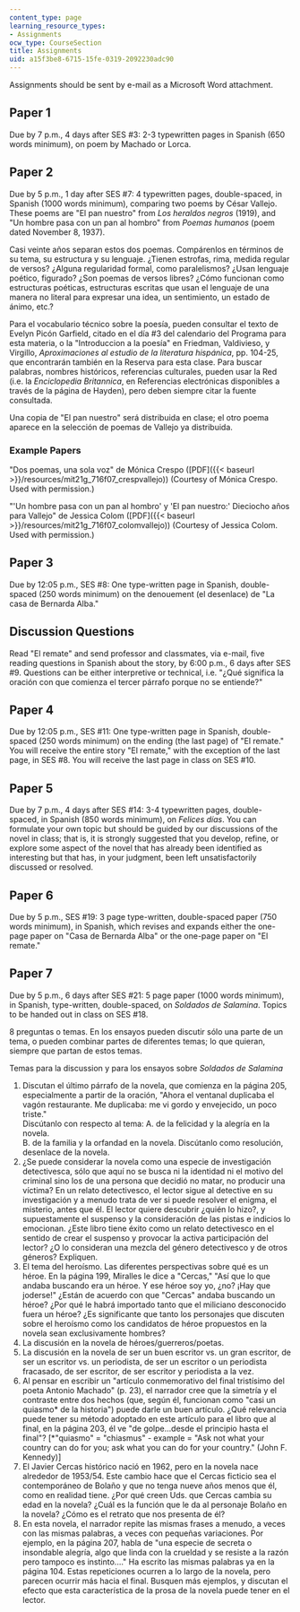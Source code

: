 ```yaml
---
content_type: page
learning_resource_types:
- Assignments
ocw_type: CourseSection
title: Assignments
uid: a15f3be8-6715-15fe-0319-2092230adc90
---
```


Assignments should be sent by e-mail as a Microsoft Word attachment.

Paper 1
-------

Due by 7 p.m., 4 days after SES #3: 2-3 typewritten pages in Spanish (650 words minimum), on poem by Machado or Lorca.

Paper 2
-------

Due by 5 p.m., 1 day after SES #7: 4 typewritten pages, double-spaced, in Spanish (1000 words minimum), comparing two poems by César Vallejo. These poems are "El pan nuestro" from _Los heraldos negros_ (1919), and "Un hombre pasa con un pan al hombro" from _Poemas humanos_ (poem dated November 8, 1937).

Casi veinte años separan estos dos poemas. Compárenlos en términos de su tema, su estructura y su lenguaje. ¿Tienen estrofas, rima, medida regular de versos? ¿Alguna regularidad formal, como paralelismos? ¿Usan lenguaje poético, figurado? ¿Son poemas de versos libres? ¿Cómo funcionan como estructuras poéticas, estructuras escritas que usan el lenguaje de una manera no literal para expresar una idea, un sentimiento, un estado de ánimo, etc.?

Para el vocabulario técnico sobre la poesía, pueden consultar el texto de Evelyn Picón Garfield, citado en el día #3 del calendario del Programa para esta materia, o la "Introduccion a la poesía" en Friedman, Valdivieso, y Virgillo, _Aproximaciones al estudio de la literatura hispánica_, pp. 104-25, que encontrarán también en la Reserva para esta clase. Para buscar palabras, nombres históricos, referencias culturales, pueden usar la Red (i.e. la _Enciclopedia Britannica_, en Referencias electrónicas disponibles a través de la página de Hayden), pero deben siempre citar la fuente consultada.

Una copia de "El pan nuestro" será distribuida en clase; el otro poema aparece en la selección de poemas de Vallejo ya distribuida.

### Example Papers

"Dos poemas, una sola voz" de Mónica Crespo ([PDF]({{< baseurl >}}/resources/mit21g_716f07_crespvallejo)) (Courtesy of Mónica Crespo. Used with permission.)

"'Un hombre pasa con un pan al hombro' y 'El pan nuestro:' Dieciocho años para Vallejo" de Jessica Colom ([PDF]({{< baseurl >}}/resources/mit21g_716f07_colomvallejo)) (Courtesy of Jessica Colom. Used with permission.)

Paper 3
-------

Due by 12:05 p.m., SES #8: One type-written page in Spanish, double-spaced (250 words minimum) on the denouement (el desenlace) de "La casa de Bernarda Alba."

Discussion Questions
--------------------

Read "El remate" and send professor and classmates, via e-mail, five reading questions in Spanish about the story, by 6:00 p.m., 6 days after SES #9. Questions can be either interpretive or technical, i.e. "¿Qué significa la oración con que comienza el tercer párrafo porque no se entiende?"

Paper 4
-------

Due by 12:05 p.m., SES #11: One type-written page in Spanish, double-spaced (250 words minimum) on the ending (the last page) of "El remate." You will receive the entire story "El remate," with the exception of the last page, in SES #8. You will receive the last page in class on SES #10.

Paper 5
-------

Due by 7 p.m., 4 days after SES #14: 3-4 typewritten pages, double-spaced, in Spanish (850 words minimum), on _Felices días_. You can formulate your own topic but should be guided by our discussions of the novel in class; that is, it is strongly suggested that you develop, refine, or explore some aspect of the novel that has already been identified as interesting but that has, in your judgment, been left unsatisfactorily discussed or resolved.

Paper 6
-------

Due by 5 p.m., SES #19: 3 page type-written, double-spaced paper (750 words minimum), in Spanish, which revises and expands either the one-page paper on "Casa de Bernarda Alba" or the one-page paper on "El remate."

Paper 7
-------

Due by 5 p.m., 6 days after SES #21: 5 page paper (1000 words minimum), in Spanish, type-written, double-spaced, on _Soldados de Salamina_. Topics to be handed out in class on SES #18.

8 preguntas o temas. En los ensayos pueden discutir sólo una parte de un tema, o pueden combinar partes de diferentes temas; lo que quieran, siempre que partan de estos temas.

Temas para la discussion y para los ensayos sobre _Soldados de Salamina_

1.  Discutan el último párrafo de la novela, que comienza en la página 205, especialmente a partir de la oración, "Ahora el ventanal duplicaba el vagón restaurante. Me duplicaba: me vi gordo y envejecido, un poco triste."  
    Discútanlo con respecto al tema: A. de la felicidad y la alegría en la novela.  
    B. de la familia y la orfandad en la novela. Discútanlo como resolución, desenlace de la novela.
2.  ¿Se puede considerar la novela como una especie de investigación detectivesca, sólo que aquí no se busca ni la identidad ni el motivo del criminal sino los de una persona que decidió no matar, no producir una víctima? En un relato detectivesco, el lector sigue al detective en su investigación y a menudo trata de ver si puede resolver el enigma, el misterio, antes que él. El lector quiere descubrir ¿quién lo hizo?, y supuestamente el suspenso y la consideración de las pistas e indicios lo emocionan. ¿Este libro tiene éxito como un relato detectivesco en el sentido de crear el suspenso y provocar la activa participación del lector? ¿O lo consideran una mezcla del género detectivesco y de otros géneros? Expliquen.
3.  El tema del heroísmo. Las diferentes perspectivas sobre qué es un héroe. En la página 199, Miralles le dice a "Cercas," "Así que lo que andaba buscando era un héroe. Y ese héroe soy yo, ¿no? ¡Hay que joderse!" ¿Están de acuerdo con que "Cercas" andaba buscando un héroe? ¿Por qué le habrá importado tanto que el miliciano desconocido fuera un héroe? ¿Es significante que tanto los personajes que discuten sobre el heroísmo como los candidatos de héroe propuestos en la novela sean exclusivamente hombres?
4.  La discusión en la novela de héroes/guerreros/poetas.
5.  La discusión en la novela de ser un buen escritor vs. un gran escritor, de ser un escritor vs. un periodista, de ser un escritor o un periodista fracasado, de ser escritor, de ser escritor y periodista a la vez.
6.  Al pensar en escribir un "artículo conmemorativo del final tristísimo del poeta Antonio Machado" (p. 23), el narrador cree que la simetría y el contraste entre dos hechos (que, según él, funcionan como "casi un quiasmo\* de la historia") puede darle un buen artículo. ¿Qué relevancia puede tener su método adoptado en este artículo para el libro que al final, en la página 203, él ve "de golpe...desde el principio hasta el final"? \[\*"quiasmo" = "chiasmus" - example = "Ask not what your country can do for you; ask what you can do for your country." (John F. Kennedy)\]
7.  El Javier Cercas histórico nació en 1962, pero en la novela nace alrededor de 1953/54. Este cambio hace que el Cercas ficticio sea el contemporáneo de Bolaño y que no tenga nueve años menos que él, como en realidad tiene. ¿Por qué creen Uds. que Cercas cambia su edad en la novela? ¿Cuál es la función que le da al personaje Bolaño en la novela? ¿Cómo es el retrato que nos presenta de él?
8.  En esta novela, el narrador repite las mismas frases a menudo, a veces con las mismas palabras, a veces con pequeñas variaciones. Por ejemplo, en la página 207, habla de "una especie de secreta o insondable alegría, algo que linda con la crueldad y se resiste a la razón pero tampoco es instinto...." Ha escrito las mismas palabras ya en la página 104. Estas repeticiones ocurren a lo largo de la novela, pero parecen ocurrir más hacia el final. Busquen más ejemplos, y discutan el efecto que esta característica de la prosa de la novela puede tener en el lector.